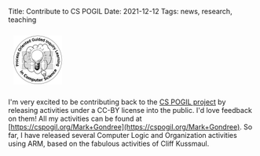 Title: Contribute to CS POGIL
Date: 2021-12-12
Tags: news, research, teaching

<img class="pull-left" src="/images/CS-POGIL-logo.png" style="padding: 10px; height: 100px;" alt="CS-POGIL Logo" />

I'm very excited to be contributing back to the [CS POGIL project](http://cspogil.org/IntroCS%20POGIL%20Project) by releasing activities under a CC-BY license into the public. I'd love feedback on them! All my activities can be found at [https://cspogil.org/Mark+Gondree](https://cspogil.org/Mark+Gondree). So far, I have released several Computer Logic and Organization activities using ARM, based on the fabulous activities of Cliff Kussmaul.

